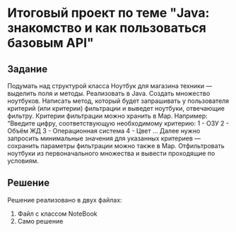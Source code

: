 # Итоговый проект по теме "Java: знакомство и как пользоваться базовым API"
## Задание

Подумать над структурой класса Ноутбук для магазина техники — выделить поля и методы. Реализовать в Java.
Создать множество ноутбуков.
Написать метод, который будет запрашивать у пользователя критерий (или критерии) фильтрации и выведет ноутбуки, 
отвечающие фильтру. Критерии фильтрации можно хранить в Map. Например:
“Введите цифру, соответствующую необходимому критерию:
1 - ОЗУ
2 - Объём ЖД
3 - Операционная система
4 - Цвет …
Далее нужно запросить минимальные значения для указанных критериев — сохранить параметры фильтрации можно также в Map.
Отфильтровать ноутбуки из первоначального множества и вывести проходящие по условиям. 

## Решение 

Решение реализовано в двух файлах:

1. Файл с классом NoteBook
2. Само решение
